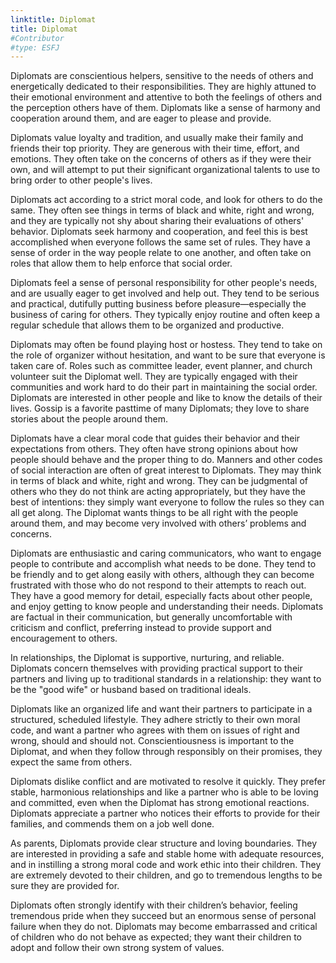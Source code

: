 ```yaml
---
linktitle: Diplomat
title: Diplomat
#Contributor
#type: ESFJ
---
```


Diplomats are conscientious helpers, sensitive to the needs of others and energetically dedicated to their responsibilities. They are highly attuned to their emotional environment and attentive to both the feelings of others and the perception others have of them. Diplomats like a sense of harmony and cooperation around them, and are eager to please and provide.

Diplomats value loyalty and tradition, and usually make their family and friends their top priority. They are generous with their time, effort, and emotions. They often take on the concerns of others as if they were their own, and will attempt to put their significant organizational talents to use to bring order to other people's lives.

Diplomats act according to a strict moral code, and look for others to do the same. They often see things in terms of black and white, right and wrong, and they are typically not shy about sharing their evaluations of others' behavior. Diplomats seek harmony and cooperation, and feel this is best accomplished when everyone follows the same set of rules. They have a sense of order in the way people relate to one another, and often take on roles that allow them to help enforce that social order.

Diplomats feel a sense of personal responsibility for other people's needs, and are usually eager to get involved and help out. They tend to be serious and practical, dutifully putting business before pleasure—especially the business of caring for others. They typically enjoy routine and often keep a regular schedule that allows them to be organized and productive.

Diplomats may often be found playing host or hostess. They tend to take on the role of organizer without hesitation, and want to be sure that everyone is taken care of. Roles such as committee leader, event planner, and church volunteer suit the Diplomat well. They are typically engaged with their communities and work hard to do their part in maintaining the social order. Diplomats are interested in other people and like to know the details of their lives. Gossip is a favorite pasttime of many Diplomats; they love to share stories about the people around them.

Diplomats have a clear moral code that guides their behavior and their expectations from others. They often have strong opinions about how people should behave and the proper thing to do. Manners and other codes of social interaction are often of great interest to Diplomats. They may think in terms of black and white, right and wrong. They can be judgmental of others who they do not think are acting appropriately, but they have the best of intentions: they simply want everyone to follow the rules so they can all get along. The Diplomat wants things to be all right with the people around them, and may become very involved with others’ problems and concerns.

Diplomats are enthusiastic and caring communicators, who want to engage people to contribute and accomplish what needs to be done. They tend to be friendly and to get along easily with others, although they can become frustrated with those who do not respond to their attempts to reach out. They have a good memory for detail, especially facts about other people, and enjoy getting to know people and understanding their needs. Diplomats are factual in their communication, but generally uncomfortable with criticism and conflict, preferring instead to provide support and encouragement to others.

In relationships, the Diplomat is supportive, nurturing, and reliable. Diplomats concern themselves with providing practical support to their partners and living up to traditional standards in a relationship: they want to be the "good wife" or husband based on traditional ideals.

Diplomats like an organized life and want their partners to participate in a structured, scheduled lifestyle. They adhere strictly to their own moral code, and want a partner who agrees with them on issues of right and wrong, should and should not. Conscientiousness is important to the Diplomat, and when they follow through responsibly on their promises, they expect the same from others.

Diplomats dislike conflict and are motivated to resolve it quickly. They prefer stable, harmonious relationships and like a partner who is able to be loving and committed, even when the Diplomat has strong emotional reactions. Diplomats appreciate a partner who notices their efforts to provide for their families, and commends them on a job well done.

As parents, Diplomats provide clear structure and loving boundaries. They are interested in providing a safe and stable home with adequate resources, and in instilling a strong moral code and work ethic into their children. They are extremely devoted to their children, and go to tremendous lengths to be sure they are provided for.

Diplomats often strongly identify with their children’s behavior, feeling tremendous pride when they succeed but an enormous sense of personal failure when they do not. Diplomats may become embarrassed and critical of children who do not behave as expected; they want their children to adopt and follow their own strong system of values.



